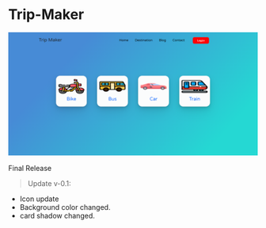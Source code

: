 # Trip-Maker

![Screenshot](appss.png)

Final Release

> Update v-0.1:

- Icon update
- Background color changed.
- card shadow changed.
